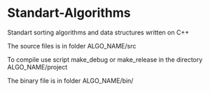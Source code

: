 # Standart-Algorithms
Standart sorting algorithms and data structures written on C++

The source files is in folder ALGO_NAME/src

To compile use script make_debug or make_release in the directory ALGO_NAME/project

The binary file is in folder ALGO_NAME/bin/